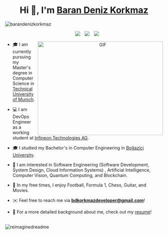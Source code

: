 <h1 align="center">Hi 👋, I'm <a href="https://github.com/barandenizkorkmaz/" target="blank">
Baran Deniz Korkmaz</a></h1>

<p align="left"> <img src="https://komarev.com/ghpvc/?username=barandenizkorkmaz&label=Profile%20views&color=0e75b6&style=flat" alt="barandenizkorkmaz" /> </p>

<p align="center">

 <div align="center"  class="icons-social" style="margin-left: 10px;">
        <a style="margin-left: 10px;"  target="_blank" href="https://www.linkedin.com/in/barandenizkorkmaz/">
			<img src="https://img.icons8.com/doodle/40/000000/linkedin--v2.png"></a>
        <a style="margin-left: 10px;" target="_blank" href="https://github.com/barandenizkorkmaz">
		<img src="https://img.icons8.com/doodle/40/000000/github--v1.png"></a>
		<a style="margin-left: 10px;" target="_blank" href="https://stackoverflow.com/users/23203137/baran-deniz-korkmaz">
				<img src="https://img.icons8.com/external-tal-revivo-color-tal-revivo/40/000000/external-stack-overflow-is-a-question-and-answer-site-for-professional-logo-color-tal-revivo.png"></a>
      </div>

</p>

<a target="_blank" align="center">
  <img align="right" top="500" height="300" width="400" alt="GIF" src="https://media.giphy.com/media/SWoSkN6DxTszqIKEqv/giphy.gif">
</a>

- :mortar_board: I am currently pursuing my Master's degree in Computer Science in <a href="https://www.tum.de/en/" target="blank">Technical University of Munich</a>.

- :computer: I am DevOps Engineer as a working student at <a href="https://www.infineon.com/" target="blank">Infineon Technologies AG</a>.

- :mortar_board: I studied my Bachelor's in Computer Engineering in <a href="https://bogazici.edu.tr/" target="blank">Boğaziçi University</a>.

- :mag_right: I am interested in Software Engineering (Software Development, System Design, Cloud Information Systems) , Artificial Intelligence, Computer Vision, Quantum Computing, and Blockchain.

- 🥳 In my free times, I enjoy Football, Formula 1, Chess, Guitar, and Movies.

- :envelope: Feel free to reach me via **bdkorkmazdeveloper@gmail.com**!

- 📄 For a more detailed background about me, check out my <a href="https://github.com/barandenizkorkmaz/barandenizkorkmaz/blob/main/docs/Resume.pdf" target="blank">resume</a>!
<br/>

<!--

<h3 align="center" > <img src="https://media.giphy.com/media/iY8CRBdQXODJSCERIr/giphy.gif" width="30" height="30" style="margin-right: 10px;">Connect with me 🤝 </h3>


<p align="center">

 <div align="center"  class="icons-social" style="margin-left: 10px;">
        <a style="margin-left: 10px;"  target="_blank" href="https://www.linkedin.com/in/saurabhmchavan/">
			<img src="https://img.icons8.com/doodle/40/000000/linkedin--v2.png"></a>
        <a style="margin-left: 10px;" target="_blank" href="https://github.com/100rabhcsmc">
		<img src="https://img.icons8.com/doodle/40/000000/github--v1.png"></a>
		<a style="margin-left: 10px;" target="_blank" href="https://stackoverflow.com/users/12053852/saurabh-chavan?tab=profile">
				<img src="https://img.icons8.com/external-tal-revivo-color-tal-revivo/40/000000/external-stack-overflow-is-a-question-and-answer-site-for-professional-logo-color-tal-revivo.png"></a>
	   <a style="margin-left: 10px;" target="_blank" href="https://dev.to/100rabhcsmc">
					<img src="https://img.icons8.com/external-sketchy-juicy-fish/0.6x/external-blog-online-services-sketchy-sketchy-juicy-fish.png"></a>
        <a style="margin-left: 10px;" target="_blank" href="https://instagram.com/100rabhch">
			<img src="https://img.icons8.com/doodle/40/000000/instagram-new--v2.png"></a>
		<a style="margin-left: 10px;" target="_blank" href="https://twitter.com/100rabhcsmc">
			<img src="https://img.icons8.com/doodle/1x/twitter-squared--v2.png" ></a>
		<a style="margin-left: 10px;" target="_blank" href="https://www.youtube.com/channel/UC-ZdNkKNHC6KguDqNFKO2Nw?view_as=subscriber">
				<img src="https://img.icons8.com/doodle/1x/youtube--v2.png" ></a>
		<a style="margin-left: 5px;" target="_blank" href="https://github.com/100rabhcsmc/Me.io/blob/master/01SaurabhChavanReactNativeResume.pdf">
					<img src="https://img.icons8.com/plasticine/0.5x/resume.png" ></a>
      </div>

</p>
-->

<img src="https://github-readme-stats-one-umber-59.vercel.app/api?username=barandenizkorkmaz&show_icons=true" alt="reimaginedreadme" />

<!---
barandenizkorkmaz/barandenizkorkmaz is a ✨ special ✨ repository because its `README.md` (this file) appears on your GitHub profile.
You can click the Preview link to take a look at your changes.
--->
